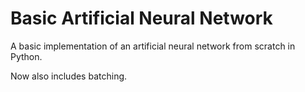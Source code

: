 # Basic Artificial Neural Network
A basic implementation of an artificial neural network from scratch in Python.

Now also includes batching.
